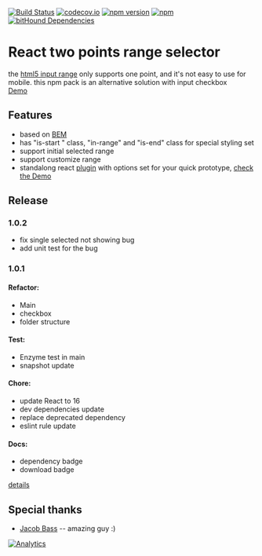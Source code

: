 [![Build Status](https://travis-ci.org/seeliang/react-range-selector.svg?branch=master)](https://travis-ci.org/seeliang/react-range-selector)
[![codecov.io](https://codecov.io/github/seeliang/react-range-selector/coverage.svg?branch=master)](https://codecov.io/github/seeliang/react-range-selector?branch=master)
[![npm version](https://badge.fury.io/js/react-two-points-range-selector.svg)](https://badge.fury.io/js/react-two-points-range-selector)
[![npm](https://img.shields.io/npm/dy/react-two-points-range-selector.svg)](https://npm-stat.com/charts.html?package=react-two-points-range-selector)
[![bitHound Dependencies](https://www.bithound.io/github/seeliang/react-range-selector/badges/dependencies.svg)](https://www.bithound.io/github/seeliang/react-range-selector/master/dependencies/npm)

# React two points range selector
the [html5 input range](https://www.w3.org/wiki/HTML/Elements/input/range) only supports one point, and it's not easy to use for mobile. this npm pack is an alternative solution with input checkbox  
[Demo](http://seeliang.github.io/react-range-selector/)

## Features
 * based on [BEM](https://css-tricks.com/bem-101/)
 * has "is-start " class, "in-range" and "is-end" class for special styling set
 * support initial selected range
 * support customize range
 * standalong react [plugin](https://cdn.rawgit.com/seeliang/react-range-selector/master/build/js/react-range-selector.js) with options set for your quick prototype, [check the Demo](http://seeliang.github.io/react-range-selector/)
 
## Release
### 1.0.2
* fix single selected not showing bug
* add unit test for the bug
### 1.0.1
#### Refactor:

 * Main
 * checkbox
 * folder structure
#### Test:
 * Enzyme test in main
 * snapshot update

#### Chore: 
 * update React to 16
 * dev dependencies update
 * replace deprecated dependency 
 * eslint rule update

#### Docs:
* dependency badge
* download badge

[details](https://trello.com/b/TbKcN5vL/range-selector)

## Special thanks
* [Jacob Bass](http://jacobbass.net/resume/) -- amazing guy :)

[![Analytics](https://ga-beacon.appspot.com/UA-71361289-1/two-points/read-me)](https://github.com/igrigorik/ga-beacon)
